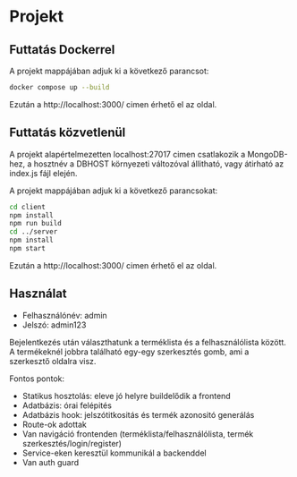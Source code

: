 # Projekt

## Futtatás Dockerrel
A projekt mappájában adjuk ki a következő parancsot:
```bash
docker compose up --build
```
Ezután a http://localhost:3000/ cimen érhető el az oldal.

## Futtatás közvetlenül
A projekt alapértelmezetten localhost:27017 cimen csatlakozik a MongoDB-hez, a hosztnév a DBHOST környezeti változóval állitható, vagy átirható az index.js fájl elején.

A projekt mappájában adjuk ki a következő parancsokat:
```bash
cd client
npm install
npm run build
cd ../server
npm install
npm start
```
Ezután a http://localhost:3000/ cimen érhető el az oldal.

## Használat
* Felhasználónév: admin
* Jelszó: admin123

Bejelentkezés után választhatunk a terméklista és a felhasználólista között. A termékeknél jobbra található egy-egy szerkesztés gomb, ami a szerkesztő oldalra visz.

Fontos pontok:
* Statikus hosztolás: eleve jó helyre buildelődik a frontend
* Adatbázis: órai felépités
* Adatbázis hook: jelszótitkositás és termék azonositó generálás
* Route-ok adottak
* Van navigáció frontenden (terméklista/felhasználólista, termék szerkesztés/login/register)
* Service-eken keresztül kommunikál a backenddel
* Van auth guard
